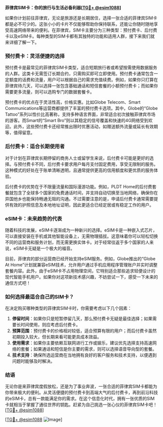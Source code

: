 **菲律宾SIM卡：你的旅行与生活必备利器[[TG💪+ @esim1088](https://t.me/s/esim1088)]**

如果你计划前往菲律宾，无论是旅游还是长期居住，选择一张合适的菲律宾SIM卡都是必不可少的。这张小小的卡片不仅能够帮助你保持联系，还能让你随时随地享受高速网络带来的便利。在菲律宾，SIM卡主要分为三种类型：预付费卡、后付费卡以及eSIM卡。每种类型的SIM卡都有其独特的功能和适用人群，接下来我们就来详细了解一下。

### 预付费卡：灵活便捷的选择

预付费卡是最常见的菲律宾SIM卡类型，适合短期旅行者或希望按需使用数据服务的人群。这类卡无需签订长期合约，只需购买即可立即使用。预付费卡通常包含一定额度的话费和流量，用户可以根据自己的需求充值续费。例如，如果你只打算在菲律宾待几天，可以选择一张包含基础通话和短信套餐的小额预付费卡；而如果你需要更多流量，则可以选购专门的数据套餐卡。

预付费卡的优点在于灵活性高，价格实惠。比如Globe Telecom、Smart Communications等运营商都提供了丰富的预付费卡选项。其中，Globe的“Globe Tattoo”系列以性价比高著称，支持多种语言界面，非常适合初次接触菲律宾市场的游客。而Smart的“Smart Bro”则以其稳定的信号覆盖和快速的4G网络受到欢迎。此外，这些预付费卡还经常推出限时优惠活动，如赠送额外流量或延长有效期等，值得留意。

### 后付费卡：适合长期使用者

对于计划在菲律宾长期停留的商务人士或留学生来说，后付费卡可能是更好的选择。与预付费卡不同，后付费卡要求用户每月支付固定费用，享受无限制的服务。这种模式的好处在于账单清晰透明，且通常提供更高的信用额度和更优质的服务体验。

后付费卡的优势在于不限量流量和国际漫游功能。例如，PLDT Home的后付费套餐就包含了全球多个国家的免费通话时间，并支持自动切换至当地网络，确保你在异国他乡也能保持畅通无阻的沟通。不过需要注意的是，申请后付费卡通常需要提供有效的护照信息及本地地址证明，因此更适合已经定居或有稳定工作的用户。

### eSIM卡：未来趋势的代表

随着科技的发展，eSIM卡逐渐成为一种新兴的选择。eSIM卡是一种嵌入式芯片，可以直接安装在手机或其他智能设备上，无需物理插拔。这意味着你可以轻松切换不同的运营商和服务计划，而无需更换实体卡。对于经常往返于多个国家的人来说，eSIM卡无疑是一个极大的福音。

目前，菲律宾的部分运营商已经开始支持eSIM服务。例如，Globe推出的“Globe At Home”计划就兼容eSIM技术，允许用户通过手机应用程序管理账户并实时调整套餐内容。此外，由于eSIM卡不占用物理空间，它特别适合那些追求轻便设计的现代智能手机用户。如果你对这项新技术感兴趣，不妨尝试一下，感受一下未来的通信方式吧！

### 如何选择最适合自己的SIM卡？

在决定购买哪种类型的菲律宾SIM卡时，你需要考虑以下几个因素：

1. **停留时间**：如果你只是短暂停留几天，那么预付费卡无疑是最佳选择；如果需要长时间使用，则应考虑后付费卡。
2. **预算范围**：预付费卡的价格相对较低，适合预算有限的用户；而后付费卡虽然初期投入较大，但长期来看可能更具成本效益。
3. **使用需求**：如果你主要依赖互联网进行工作或娱乐，建议优先选择支持高速网络的套餐；如果通话和短信是你主要的需求，则可以选择语音导向型的套餐。
4. **技术支持**：确保所选运营商在当地拥有良好的客户服务和技术支持，以便遇到问题时能够及时解决。

### 结语

无论你是来菲律宾度假放松，还是为了事业奔波，一张合适的菲律宾SIM卡都能为你带来极大的便利。从灵活便捷的预付费卡到高端大气的后付费卡，再到前沿科技的eSIM卡，总有一款能满足你的需求。在这个信息化时代，拥有一张优质的SIM卡就相当于掌握了通往世界的钥匙。赶紧为自己挑选一张心仪的菲律宾SIM卡吧！[[TG💪+ @esim1088](https://t.me/s/esim1088)]

[[TG💪+ @esim1088](https://t.me/s/esim1088) ![Image](https://i.postimg.cc/4NQfJmqS/Snipaste-2025-05-13-00-14-12.png)]